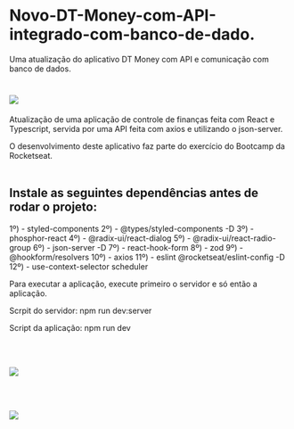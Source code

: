 # Novo-DT-Money-com-API-integrado-com-banco-de-dado.
Uma atualização do aplicativo DT Money com API e comunicação com banco de dados.

# <img src="https://raw.githubusercontent.com/gregoryi2/Novo-DT-Money-com-API-integrado-com-banco-de-dado./02691e5ae7dc44b7dc6e5c48176615b949b60835/src/assets/logo.svg">
Atualização de uma aplicação de controle de finanças feita com React e Typescript, servida por uma API feita com axios e utilizando o json-server.

O desenvolvimento deste aplicativo faz parte do exercício do Bootcamp da Rocketseat.
<br><br>

<h2>Instale as seguintes dependências antes de rodar o projeto:</h2>

1º) - styled-components
2º) - @types/styled-components -D
3º) - phosphor-react
4º) - @radix-ui/react-dialog
5º) - @radix-ui/react-radio-group
6º) - json-server -D
7º) - react-hook-form
8º) - zod
9º) - @hookform/resolvers
10º) - axios
11º) - eslint @rocketseat/eslint-config -D
12º) - use-context-selector scheduler

Para executar a aplicação, execute primeiro o servidor e só então a aplicação.

Scrpit do servidor:
npm run dev:server

Script da aplicação:
npm run dev

<br><br>

<img src="[https://raw.githubusercontent.com/gregoryi2/dtmoney/master/Print.png](https://raw.githubusercontent.com/gregoryi2/Novo-DT-Money-com-API-integrado-com-banco-de-dado./master/print1.png)">

<br><br>

<img src="[https://raw.githubusercontent.com/gregoryi2/dtmoney/master/Print%202.png](https://raw.githubusercontent.com/gregoryi2/Novo-DT-Money-com-API-integrado-com-banco-de-dado./master/print2.png)">
